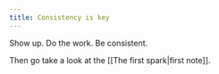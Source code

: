 ```yaml
---
title: Consistency is key
---
```


Show up. Do the work. Be consistent.

Then go take a look at the [[The first spark|first note]].
